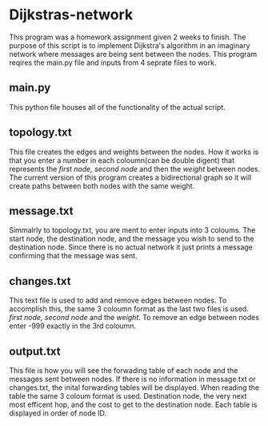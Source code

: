 # Dijkstras-network

This program was a homework assignment given 2 weeks to finish. The purpose of this script is to implement Dijkstra's algorithm in an imaginary network where messages are being sent between the nodes. This program reqires the main.py file and inputs from 4 seprate files to work.

<h2>main.py</h2>
This python file houses all of the functionality of the actual script.

<h2>topology.txt</h2>
This file creates the edges and weights between the nodes. How it works is that you enter a number in each coloumn(can be double digent) that represents the <i>first node, second node</i> and then the <i>weight</i> between nodes. The current version of this program creates a bidirectional graph so it will create paths between both nodes with the same weight.

<h2>message.txt</h2>
Simmalrly to topology.txt, you are ment to enter inputs into 3 coloums. The start node, the destination node, and the message you wish to send to the destination node. Since there is no actual network it just prints a message confirming that the message was sent.

<h2>changes.txt</h2>
This text file is used to add and remove edges between nodes. To accomplish this, the same 3 coloumn format as the last two files is used. <i>first node, second node</i> and the <i>weight</i>. To remove an edge between nodes enter -999 exactly in the 3rd coloumn.

<h2>output.txt</h2>
This file is how you will see the forwading table of each node and the messages sent between nodes. If there is no information in message.txt or changes.txt, the inital forwarding tables will be displayed. When reading the table the same 3 coloum format is used. Destination node, the very next most efficent hop, and the cost to get to the destination node. Each table is displayed in order of node ID.
